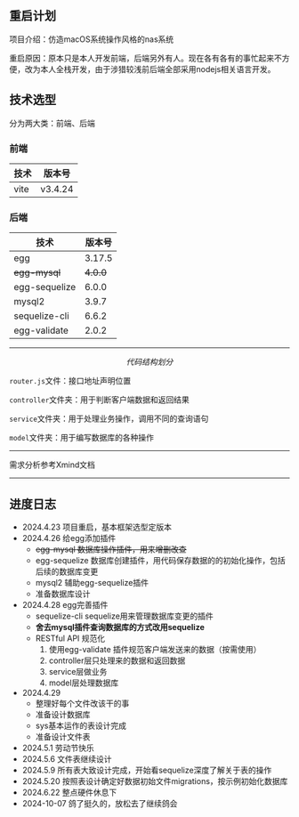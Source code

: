 ## 重启计划

项目介绍：仿造macOS系统操作风格的nas系统

重启原因：原本只是本人开发前端，后端另外有人。现在各有各有的事忙起来不方便，改为本人全栈开发，由于涉猎较浅前后端全部采用nodejs相关语言开发。

## 技术选型

分为两大类：前端、后端

### 前端

| 技术 | 版本号 |
| --- | --- |
| vite | v3.4.24 |



### 后端

| 技术 | 版本号 |
| --- | --- |
| egg | 3.17.5 |
| ~~egg-mysql~~ | ~~4.0.0~~ |
| egg-sequelize | 6.0.0 |
| mysql2 | 3.9.7 |
| sequelize-cli | 6.6.2 |
| egg-validate | 2.0.2 |

---

$$
代码结构划分
$$


`router.js`文件：接口地址声明位置

`controller`文件夹：用于判断客户端数据和返回结果

`service`文件夹：用于处理业务操作，调用不同的查询语句

`model`文件夹：用于编写数据库的各种操作


---
需求分析参考Xmind文档

---


## 进度日志

+ 2024.4.23 项目重启，基本框架选型定版本
+ 2024.4.26 给egg添加插件
    - ~~egg-mysql 数据库操作插件，用来增删改查~~
    - egg-sequelize 数据库创建插件，用代码保存数据的的初始化操作，包括后续的数据库变更
    - mysql2 辅助egg-sequelize插件
    - 准备数据库设计
+ 2024.4.28 egg完善插件
    - sequelize-cli sequelize用来管理数据库变更的插件
    - **舍去mysql插件查询数据库的方式改用sequelize**
    - RESTful API 规范化
        1. 使用egg-validate 插件规范客户端发送来的数据（按需使用）
        2. controller层只处理来的数据和返回数据
        3. service层做业务
        4. model层处理数据库
+ 2024.4.29
    - 整理好每个文件改该干的事
    - 准备设计数据库
    - sys基本运作的表设计完成
    - 准备设计文件表
+ 2024.5.1 劳动节快乐
+ 2024.5.6 文件表继续设计
+ 2024.5.9 所有表大致设计完成，开始看sequelize深度了解关于表的操作
+ 2024.5.20 按照表设计确定好数据初始文件migrations，按示例初始化数据库
+ 2024.6.22 整点硬件休息下
+ 2024-10-07 鸽了挺久的，放松去了继续鸽会


